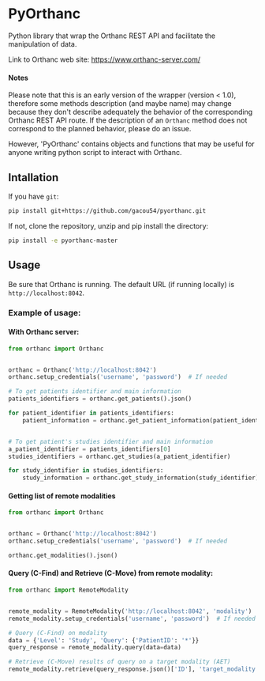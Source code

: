 # PyOrthanc
Python library that wrap the Orthanc REST API and facilitate the manipulation of data.

Link to Orthanc web site: https://www.orthanc-server.com/

#### Notes
Please note that this is an early version of the wrapper (version < 1.0),
therefore some methods description (and maybe name) may change because 
they don't describe adequately the behavior of the corresponding Orthanc REST API route.
If the description of an `Orthanc` method does not correspond to the planned 
behavior, please do an issue.

However, 'PyOrthanc' contains objects and functions that may be
useful for anyone writing python script to interact with Orthanc.


## Intallation
If you have `git`:
```sh
pip install git+https://github.com/gacou54/pyorthanc.git
```

If not, clone the repository, unzip and pip install the directory:
```sh
pip install -e pyorthanc-master
```

## Usage
Be sure that Orthanc is running. The default URL (if running locally) is `http://localhost:8042`.

### Example of usage:

#### With Orthanc server:
```python
from orthanc import Orthanc


orthanc = Orthanc('http://localhost:8042')
orthanc.setup_credentials('username', 'password')  # If needed

# To get patients identifier and main information
patients_identifiers = orthanc.get_patients().json()

for patient_identifier in patients_identifiers:
    patient_information = orthanc.get_patient_information(patient_identifier).json()


# To get patient's studies identifier and main information
a_patient_identifier = patients_identifiers[0]
studies_identifiers = orthanc.get_studies(a_patient_identifier)

for study_identifier in studies_identifiers:
    study_information = orthanc.get_study_information(study_identifier).json()
```

#### Getting list of remote modalities
```python
from orthanc import Orthanc


orthanc = Orthanc('http://localhost:8042')
orthanc.setup_credentials('username', 'password')  # If needed

orthanc.get_modalities().json()
```

#### Query (C-Find) and Retrieve (C-Move) from remote modality:
```python
from orthanc import RemoteModality


remote_modality = RemoteModality('http://localhost:8042', 'modality')
remote_modality.setup_credentials('username', 'password')  # If needed

# Query (C-Find) on modality
data = {'Level': 'Study', 'Query': {'PatientID': '*'}}
query_response = remote_modality.query(data=data)

# Retrieve (C-Move) results of query on a target modality (AET)
remote_modality.retrieve(query_response.json()['ID'], 'target_modality')
```
